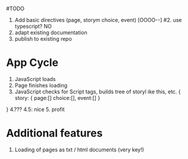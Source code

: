 #TODO

1. Add basic directives (page, storym choice, event) [OOOO--]
#2. use typescript? NO
3. adapt existing documentation
4. publish to existing repo

# App Cycle
1. JavaScript loads
2. Page finishes loading
3. JavaScript checks for Script tags, builds tree of storyl ike this, etc.
{
    story: {
        page:[]
        choice:[],
        event:[]
    }
    
}
4.???
4.5: nice
5. profit

# Additional features
1. Loading of pages as txt / html documents (very key!)
